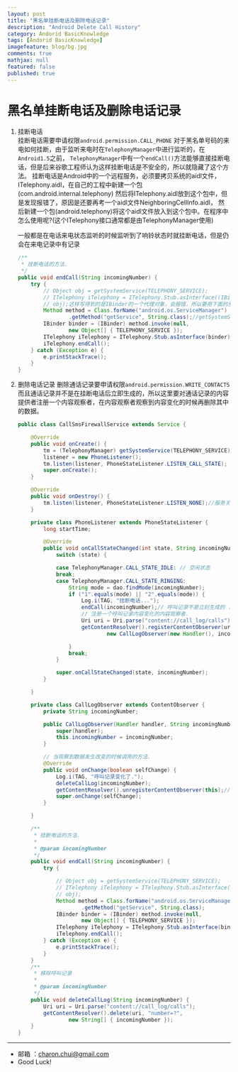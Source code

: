 ```yaml
---
layout: post
title: "黑名单挂断电话及删除电话记录"
description: "Android Delete Call History"
category: Andorid BasicKnowledge
tags: [Andorid BasicKnowledge]
imagefeature: blog/bg.jpg
comments: true
mathjax: null
featured: false
published: true
---
```


黑名单挂断电话及删除电话记录
===

1. 挂断电话     
	挂断电话需要申请权限`android.permission.CALL_PHONE`
	对于黑名单号码的来电如何挂断，由于监听来电时在`TelephonyManager`中进行监听的，在`Android1.5`之前，
	`TelephonyManager`中有一个`endCall()`方法能够直接挂断电话，但是后来谷歌工程师认为这样挂断电话是不安全的，所以就隐藏了这个方法。
    挂断电话是Android中的一个远程服务，必须要拷贝系统的aidl文件，ITelephony.aidl，在自己的工程中新建一个包(com.android.internal.telephony)
	然后将ITelephony.aidl放到这个包中，但是发现报错了，原因是还要再考一个aidl文件NeighboringCellInfo.aidl，
	然后新建一个包(android.telephony)将这个aidl文件放入到这个包中。在程序中怎么使用呢?(这个ITelephony接口通常都是由TelephonyManager使用)

    一般都是在电话来电状态监听的时候监听到了响铃状态时就挂断电话，但是仍会在来电记录中有记录
	```java
    /**
     * 挂断电话的方法.
     */
    public void endCall(String incomingNumber) {
        try {
            // Object obj = getSystemService(TELEPHONY_SERVICE);
            // ITelephony iTelephony = ITelephony.Stub.asInterface((IBinder)
            // obj);这样写得到的是IBinder的一个代理对象，会报错，所以要用下面的反射而不能这样做
            Method method = Class.forName("android.os.ServiceManager")
                    .getMethod("getService", String.class);//getSystemService内部就是调用了ServiceManager的getService方法。
            IBinder binder = (IBinder) method.invoke(null,
                    new Object[] { TELEPHONY_SERVICE });
            ITelephony iTelephony = ITelephony.Stub.asInterface(binder);
            iTelephony.endCall();
        } catch (Exception e) {
            e.printStackTrace();
        }
    } 
	```

2. 删除电话记录
    删除通话记录要申请权限`android.permission.WRITE_CONTACTS`
    而且通话记录并不是在挂断电话后立即生成的，所以这里要对通话记录的内容提供者注册一个内容观察者，在内容观察者观察到内容变化的时候再删除其中的数据。

	```java
	public class CallSmsFirewallService extends Service {

		@Override
		public void onCreate() {
			tm = (TelephonyManager) getSystemService(TELEPHONY_SERVICE);
			listener = new PhoneListener();
			tm.listen(listener, PhoneStateListener.LISTEN_CALL_STATE);
			super.onCreate();
		}

		@Override
		public void onDestroy() {
			tm.listen(listener, PhoneStateListener.LISTEN_NONE);//服务关闭的时候就取消电话状态的监听
		}

		private class PhoneListener extends PhoneStateListener {
			long startTime;

			@Override
			public void onCallStateChanged(int state, String incomingNumber) {
				switch (state) {

				case TelephonyManager.CALL_STATE_IDLE: // 空闲状态
				break;
				case TelephonyManager.CALL_STATE_RINGING:
					String mode = dao.findMode(incomingNumber);
					if ("1".equals(mode) || "2".equals(mode)) {
						Log.i(TAG, "挂断电话...");
						endCall(incomingNumber);// 呼叫记录不是立刻生成的 .
						// 注册一个呼叫记录内容变化的内容观察者.
						Uri uri = Uri.parse("content://call_log/calls");
						getContentResolver().registerContentObserver(uri, true,
								new CallLogObserver(new Handler(), incomingNumber));

					}
					break;
				}

				super.onCallStateChanged(state, incomingNumber);
			}

		}

		private class CallLogObserver extends ContentObserver {
			private String incomingNumber;

			public CallLogObserver(Handler handler, String incomingNumber) {
				super(handler);
				this.incomingNumber = incomingNumber;
			}

			// 当观察到数据发生改变的时候调用的方法.
			@Override
			public void onChange(boolean selfChange) {
				Log.i(TAG, "呼叫记录变化了.");
				deleteCallLog(incomingNumber);
				getContentResolver().unregisterContentObserver(this);//删除完通话记录之后就立马进行移除内容观察者
				super.onChange(selfChange);
			}

		}

		/**
		 * 挂断电话的方法.
		 * 
		 * @param incomingNumber
		 */
		public void endCall(String incomingNumber) {
			try {

				// Object obj = getSystemService(TELEPHONY_SERVICE);
				// ITelephony iTelephony = ITelephony.Stub.asInterface((IBinder)
				// obj);
				Method method = Class.forName("android.os.ServiceManager")
						.getMethod("getService", String.class);
				IBinder binder = (IBinder) method.invoke(null,
						new Object[] { TELEPHONY_SERVICE });
				ITelephony iTelephony = ITelephony.Stub.asInterface(binder);
				iTelephony.endCall();
			} catch (Exception e) {
				e.printStackTrace();
			}
		}
		/**
		 * 移除呼叫记录
		 * 
		 * @param incomingNumber
		 */
		public void deleteCallLog(String incomingNumber) {
			Uri uri = Uri.parse("content://call_log/calls");
			getContentResolver().delete(uri, "number=?",
					new String[] { incomingNumber });
		}
	}
	```

---

- 邮箱 ：charon.chui@gmail.com  
- Good Luck!
